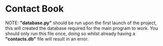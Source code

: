 # Contact Book 

NOTE: **"database.py"** should be run upon the first launch of the project, this will created the database required for the main program to work. You should only run this file once, doing so whilst already having a **"contacts.db"** file will result in an error.
